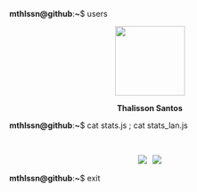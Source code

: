 **mthlssn@github**:**~**$ users

<div align="center">

<img height="125" width="125" src="https://cdn.discordapp.com/attachments/757316918993748419/892375582497710080/foto.png">

**Thalisson Santos**

</div>

**mthlssn@github**:**~**$ cat stats.js ; cat stats_lan.js

⠀

<div align="center">
  
<img src="https://github-readme-stats.vercel.app/api?username=mthlssn&show_icons=true&hide=issues&title_color=fff&text_color=fff&icon_color=79ff97&bg_color=151515&color_border=000&border_radius=1&hide_rank=true&count_private=true&include_all_commits=true&line_height=19&custom_title=stats.js⠀⠀⠀⠀⠀⠀⠀⠀-⠀▫⠀x&disable_animations=true&&card_width=230">⠀<img src="https://github-readme-stats.vercel.app/api/top-langs/?username=mthlssn&&layout=compact&title_color=fff&text_color=fff&bg_color=151515&color_border=000&border_radius=1&langs_count=4&custom_title=stats_lan.js⠀⠀⠀⠀⠀⠀-⠀▫⠀x&card_width=230">
  
</div>

**mthlssn@github**:**~**$ exit
